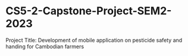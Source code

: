 # CS5-2-Capstone-Project-SEM2-2023
Project Title: Development of mobile application on pesticide safety and handing for Cambodian farmers
